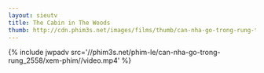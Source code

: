 ```yaml
---
layout: sieutv
title: The Cabin in The Woods
thumb: http://cdn.phim3s.net/images/films/thumb/can-nha-go-trong-rung-the-cabin-in-the-woods-2012.jpg
---
```

{% include jwpadv src='//phim3s.net/phim-le/can-nha-go-trong-rung_2558/xem-phim//video.mp4' %}